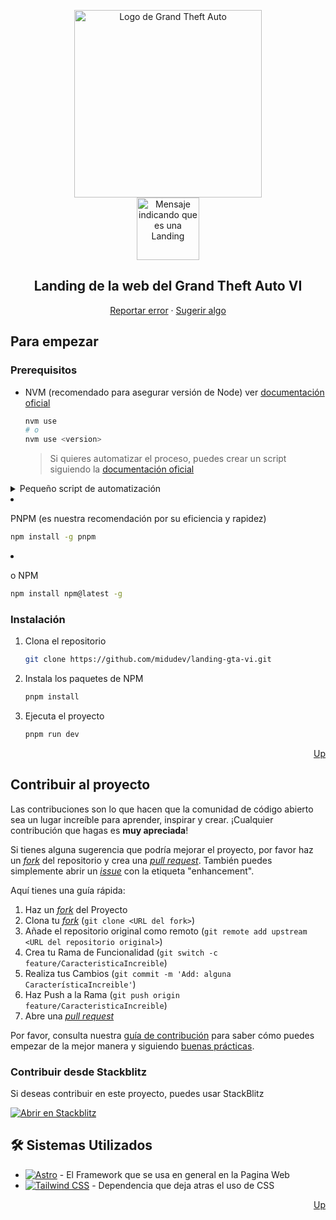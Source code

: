 <a name="readme-top"></a>

<div align="center">
<a href="https://github.com/midudev/landing-gta-vi">
  <img width="300px" src="./public/logo-stack.svg" alt="Logo de Grand Theft Auto" width="800" />
</a>
<div align"center">
  <img width="100px" src="./public/landing.png" alt="Mensaje indicando que es una Landing" width="300" />
</div>

## Landing de la web del Grand Theft Auto VI
 [Reportar error](https://github.com/midudev/landing-gta-vi/issues) · [Sugerir algo](https://github.com/midudev/landing-gta-vi/issues)

</div>


## Para empezar

### Prerequisitos

- NVM (recomendado para asegurar versión de Node) ver [documentación oficial](https://github.com/nvm-sh/nvm?tab=readme-ov-file#installing-and-updating)

  ```sh
  nvm use
  # o
  nvm use <version>
  ```

  > Si quieres automatizar el proceso, puedes crear un script siguiendo la [documentación oficial](https://github.com/nvm-sh/nvm?tab=readme-ov-file#calling-nvm-use-automatically-in-a-directory-with-a-nvmrc-file)

<details>
    <summary>Pequeño script de automatización</summary>
    
- En Linux/MacOS:
    ```sh
    # .bashrc | .zshrc | cualquier archivo de configuración
    # pequeño script para cambiar de version al entrar al directorio
    cd() {
  builtin cd "$@"
        if [[ -f .nvmrc ]]; then
            nvm use > /dev/null
            # Si quieres que te diga la versión
            nvm use
        fi
    }
    ```

- En Windows:

  ```powershell
  # $PROFILE
  function Change-Node-Version {
    param($path)
    & Set-Location $path
    $pwd = pwd
    if ( Test-Path "$pwd\\.nvmrc" ) {
        $version = Get-Content .nvmrc
        nvm use $version
    }
  }
  New-Alias -Name cd -Value Change-Node-Version -Force -Option AllScope
  ```

  </details>

- PNPM (es nuestra recomendación por su eficiencia y rapidez)

  ```sh
  npm install -g pnpm
  ```

- o NPM

  ```sh
  npm install npm@latest -g
  ```

### Instalación

1. Clona el repositorio

   ```sh
   git clone https://github.com/midudev/landing-gta-vi.git
   ```

2. Instala los paquetes de NPM

   ```sh
   pnpm install
   ```

3. Ejecuta el proyecto
   ```sh
   pnpm run dev
   ```

<p align="right"><a href="#readme-top">Up</a></p>

## Contribuir al proyecto

Las contribuciones son lo que hacen que la comunidad de código abierto sea un lugar increíble para aprender, inspirar y crear. ¡Cualquier contribución que hagas es **muy apreciada**!

Si tienes alguna sugerencia que podría mejorar el proyecto, por favor haz un [_fork_](https://github.com/midudev/landing-gta-vi/fork) del repositorio y crea una [_pull request_](https://github.com/midudev/landing-gta-vi/pulls). También puedes simplemente abrir un [_issue_](https://github.com/midudev/landing-gta-vi/issues) con la etiqueta "enhancement".

Aquí tienes una guía rápida:

1. Haz un [_fork_](https://github.com/midudev/landing-gta-vi/fork) del Proyecto
2. Clona tu [_fork_](https://github.com/midudev/landing-gta-vi/fork) (`git clone <URL del fork>`)
3. Añade el repositorio original como remoto (`git remote add upstream <URL del repositorio original>`)
4. Crea tu Rama de Funcionalidad (`git switch -c feature/CaracteristicaIncreible`)
5. Realiza tus Cambios (`git commit -m 'Add: alguna CaracterísticaIncreible'`)
6. Haz Push a la Rama (`git push origin feature/CaracteristicaIncreible`)
7. Abre una [_pull request_](https://github.com/midudev/landing-gta-vi/pulls)

Por favor, consulta nuestra [guía de contribución](https://github.com/midudev/landing-gta-vi/blob/master/fork.md) para saber cómo puedes empezar de la mejor manera y siguiendo [buenas prácticas](https://github.com/midudev/landing-gta-vi/blob/main/fork.md#buenas-prácticas-).

### Contribuir desde Stackblitz

Si deseas contribuir en este proyecto, puedes usar StackBlitz

[![Abrir en Stackblitz](https://developer.stackblitz.com/img/open_in_stackblitz.svg)](https://stackblitz.com/github/midudev/landing-gta-vi)


## 🛠️ Sistemas Utilizados

- [![Astro][astro-badge]][astro-url] - El Framework que se usa en general en la Pagina Web
- [![Tailwind CSS][tailwind-badge]][tailwind-url] - Dependencia que deja atras el uso de CSS


<p align="right"><a href="#readme-top">Up</a></p>

[astro-url]: https://astro.build/
[typescript-url]: https://www.typescriptlang.org/
[tailwind-url]: https://tailwindcss.com/
[animations-url]: https://tailwindcss-animations.vercel.app/
[astro-badge]: https://img.shields.io/badge/Astro-fff?style=for-the-badge&logo=astro&logoColor=bd303a&color=352563
[typescript-badge]: https://img.shields.io/badge/Typescript-007ACC?style=for-the-badge&logo=typescript&logoColor=white&color=blue
[tailwind-badge]: https://img.shields.io/badge/Tailwind-ffffff?style=for-the-badge&logo=tailwindcss&logoColor=38bdf8
[animations-badge]: https://img.shields.io/badge/@midudev/tailwind-animations-ff69b4?style=for-the-badge&logo=node.js&logoColor=white&color=blue
[contributors-shield]: https://img.shields.io/github/contributors/midudev/landing-gta-vi.svg?style=for-the-badge
[contributors-url]: https://github.com/midudev/landing-gta-vi/graphs/contributors
[forks-shield]: https://img.shields.io/github/forks/midudev/landing-gta-vi.svg?style=for-the-badge
[forks-url]: https://github.com/midudev/landing-gta-vi/network/members
[stars-shield]: https://img.shields.io/github/stars/midudev/landing-gta-vi.svg?style=for-the-badge
[stars-url]: https://github.com/midudev/landing-gta-vi/stargazers
[issues-shield]: https://img.shields.io/github/issues/midudev/landing-gta-vi.svg?style=for-the-badge
[issues-url]: https://github.com/midudev/landing-gta-vi/issues
